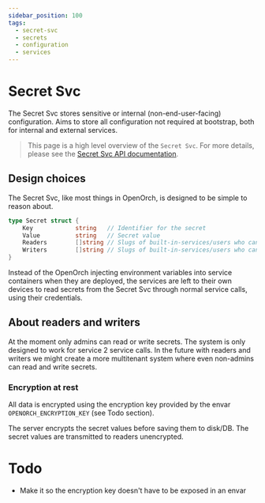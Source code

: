 ```yaml
---
sidebar_position: 100
tags:
  - secret-svc
  - secrets
  - configuration
  - services
---
```


# Secret Svc

The Secret Svc stores sensitive or internal (non-end-user-facing) configuration. Aims to store all configuration not required at bootstrap, both for internal and external services.

> This page is a high level overview of the `Secret Svc`. For more details, please see the [Secret Svc API documentation](/docs/openorch/read-secret).

## Design choices

The Secret Svc, like most things in OpenOrch, is designed to be simple to reason about.

```go
type Secret struct {
	Key            string   // Identifier for the secret
	Value          string   // Secret value
	Readers        []string // Slugs of built-in-services/users who can read the secret
	Writers        []string // Slugs of built-in-services/users who can modify the secret
}
```

Instead of the OpenOrch injecting environment variables into service containers when they are deployed, the services are left to their own devices to read secrets from the Secret Svc through normal service calls, using their credentials.

## About readers and writers

At the moment only admins can read or write secrets. The system is only designed to work for service 2 service calls. In the future with readers and writers we might create a more multitenant system where even non-admins can read and write secrets.

### Encryption at rest

All data is encrypted using the encryption key provided by the envar `OPENORCH_ENCRYPTION_KEY` (see Todo section).

The server encrypts the secret values before saving them to disk/DB. The secret values are transmitted to readers unencrypted.

# Todo

- Make it so the encryption key doesn't have to be exposed in an envar
